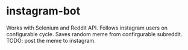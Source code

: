 # instagram-bot

Works with Selenium and Reddit API. Follows instagram users on configurable cycle. Saves random meme from confirgurable subreddit. TODO: post the meme to instagram.
